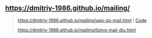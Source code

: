 https://dmitriy-1986.github.io/mailing/
---
>https://dmitriy-1986.github.io/mailing/upp-zp-mail.html | <a href="https://github.com/Dmitriy-1986/mailing/blob/master/upp-zp-mail.html">Code</a>

>https://dmitriy-1986.github.io/mailing/lizing-mail-diu.html

